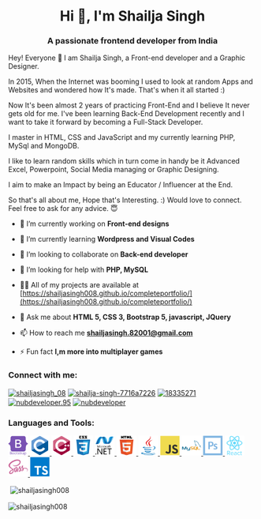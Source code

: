 <h1 align="center">Hi 👋, I'm Shailja Singh</h1>
<h3 align="center">A passionate frontend developer from India</h3>

<p>Hey! Everyone 👋 I am Shailja Singh, a Front-end developer and a Graphic Designer. 

In 2015, When the Internet was booming I used to look at random Apps and Websites and wondered how It's made. That's when it all started :)

Now It's been almost 2 years of practicing Front-End and I believe It never gets old for me.
I've been learning Back-End Development recently and I want to take it forward by becoming a Full-Stack Developer.

I master in HTML, CSS and JavaScript and my currently learning PHP, MySql and MongoDB.

I like to learn random skills which in turn come in handy be it Advanced Excel, Powerpoint, Social Media managing or Graphic Designing. 

I aim to make an Impact by being an Educator / Influencer at the End.

So that's all about me, Hope that's Interesting. :)
Would love to connect. Feel free to ask for any advice. 😇</p>

- 🔭 I’m currently working on **Front-end designs**

- 🌱 I’m currently learning **Wordpress and Visual Codes**

- 👯 I’m looking to collaborate on **Back-end developer**

- 🤝 I’m looking for help with **PHP, MySQL**

- 👨‍💻 All of my projects are available at [https://shailjasingh008.github.io/completeportfolio/](https://shailjasingh008.github.io/completeportfolio/)

- 💬 Ask me about **HTML 5, CSS 3, Bootstrap 5, javascript, JQuery**

- 📫 How to reach me **shailjasingh.82001@gmail.com**

- ⚡ Fun fact **I,m more into multiplayer games**

<h3 align="left">Connect with me:</h3>
<p align="left">
<a href="https://twitter.com/shailjasingh_08" target="blank"><img align="center" src="https://raw.githubusercontent.com/rahuldkjain/github-profile-readme-generator/master/src/images/icons/Social/twitter.svg" alt="shailjasingh_08" height="30" width="40" /></a>
<a href="https://linkedin.com/in/shailja-singh-7716a7226" target="blank"><img align="center" src="https://raw.githubusercontent.com/rahuldkjain/github-profile-readme-generator/master/src/images/icons/Social/linked-in-alt.svg" alt="shailja-singh-7716a7226" height="30" width="40" /></a>
<a href="https://stackoverflow.com/users/18335271" target="blank"><img align="center" src="https://raw.githubusercontent.com/rahuldkjain/github-profile-readme-generator/master/src/images/icons/Social/stack-overflow.svg" alt="18335271" height="30" width="40" /></a>
<a href="https://instagram.com/nubdeveloper.95" target="blank"><img align="center" src="https://raw.githubusercontent.com/rahuldkjain/github-profile-readme-generator/master/src/images/icons/Social/instagram.svg" alt="nubdeveloper.95" height="30" width="40" /></a>
<a href="https://www.behance.net/nubdeveloper" target="blank"><img align="center" src="https://raw.githubusercontent.com/rahuldkjain/github-profile-readme-generator/master/src/images/icons/Social/behance.svg" alt="nubdeveloper" height="30" width="40" /></a>
</p>

<h3 align="left">Languages and Tools:</h3>
<p align="left"> <a href="https://getbootstrap.com" target="_blank" rel="noreferrer"> <img src="https://raw.githubusercontent.com/devicons/devicon/master/icons/bootstrap/bootstrap-plain-wordmark.svg" alt="bootstrap" width="40" height="40"/> </a> <a href="https://www.cprogramming.com/" target="_blank" rel="noreferrer"> <img src="https://raw.githubusercontent.com/devicons/devicon/master/icons/c/c-original.svg" alt="c" width="40" height="40"/> </a> <a href="https://www.w3schools.com/cpp/" target="_blank" rel="noreferrer"> <img src="https://raw.githubusercontent.com/devicons/devicon/master/icons/cplusplus/cplusplus-original.svg" alt="cplusplus" width="40" height="40"/> </a> <a href="https://www.w3schools.com/css/" target="_blank" rel="noreferrer"> <img src="https://raw.githubusercontent.com/devicons/devicon/master/icons/css3/css3-original-wordmark.svg" alt="css3" width="40" height="40"/> </a> <a href="https://dotnet.microsoft.com/" target="_blank" rel="noreferrer"> <img src="https://raw.githubusercontent.com/devicons/devicon/master/icons/dot-net/dot-net-original-wordmark.svg" alt="dotnet" width="40" height="40"/> </a> <a href="https://www.w3.org/html/" target="_blank" rel="noreferrer"> <img src="https://raw.githubusercontent.com/devicons/devicon/master/icons/html5/html5-original-wordmark.svg" alt="html5" width="40" height="40"/> </a> <a href="https://www.java.com" target="_blank" rel="noreferrer"> <img src="https://raw.githubusercontent.com/devicons/devicon/master/icons/java/java-original.svg" alt="java" width="40" height="40"/> </a> <a href="https://developer.mozilla.org/en-US/docs/Web/JavaScript" target="_blank" rel="noreferrer"> <img src="https://raw.githubusercontent.com/devicons/devicon/master/icons/javascript/javascript-original.svg" alt="javascript" width="40" height="40"/> </a> <a href="https://www.mysql.com/" target="_blank" rel="noreferrer"> <img src="https://raw.githubusercontent.com/devicons/devicon/master/icons/mysql/mysql-original-wordmark.svg" alt="mysql" width="40" height="40"/> </a> <a href="https://www.photoshop.com/en" target="_blank" rel="noreferrer"> <img src="https://raw.githubusercontent.com/devicons/devicon/master/icons/photoshop/photoshop-line.svg" alt="photoshop" width="40" height="40"/> </a> <a href="https://reactjs.org/" target="_blank" rel="noreferrer"> <img src="https://raw.githubusercontent.com/devicons/devicon/master/icons/react/react-original-wordmark.svg" alt="react" width="40" height="40"/> </a> <a href="https://sass-lang.com" target="_blank" rel="noreferrer"> <img src="https://raw.githubusercontent.com/devicons/devicon/master/icons/sass/sass-original.svg" alt="sass" width="40" height="40"/> </a> <a href="https://www.typescriptlang.org/" target="_blank" rel="noreferrer"> <img src="https://raw.githubusercontent.com/devicons/devicon/master/icons/typescript/typescript-original.svg" alt="typescript" width="40" height="40"/> </a> </p>

<p>&nbsp;<img align="center" src="https://github-readme-stats.vercel.app/api?username=shailjasingh008&show_icons=true&locale=en" alt="shailjasingh008" /></p>

<p><img align="center" src="https://github-readme-streak-stats.herokuapp.com/?user=shailjasingh008&" alt="shailjasingh008" /></p>
